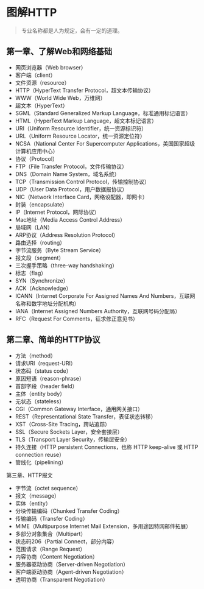 图解HTTP
===

> 专业名称都是人为规定，会有一定的道理。

第一章、了解Web和网络基础
---

- 网页浏览器（Web browser）
- 客户端（client）
- 文件资源（resource）
- HTTP（HyperText Transfer Protocol，超文本传输协议）
- WWW（World Wide Web，万维网）
- 超文本（HyperText）
- SGML（Standard Generalized Markup Language，标准通用标记语言）
- HTML（HyperText Markup Language，超文本标记语言）
- URI（Uniform Resource Identifier，统一资源标识符）
- URL（Uniform Resource Locator，统一资源定位符）
- NCSA（National Center For Supercomputer Applications，美国国家超级计算机应用中心）
- 协议（Protocol）
- FTP（File Transfer Protocol，文件传输协议）
- DNS（Domain Name System，域名系统）
- TCP（Transmission Control Protocol，传输控制协议）
- UDP（User Data Protocol，用户数据报协议）
- NIC（Network Interface Card，网络设配器，即网卡）
- 封装（encapsulate）
- IP（Internet Protocol，网际协议）
- Mac地址（Media Access Control Address）
- 局域网（LAN）
- ARP协议（Address Resolution Protocol）
- 路由选择（routing）
- 字节流服务（Byte Stream Service）
- 报文段（segment）
- 三次握手策略（three-way handshaking）
- 标志（flag）
- SYN（Synchronize）
- ACK（Acknowledge）
- ICANN（Internet Corporate For Assigned Names And Numbers，互联网名称和数字地址分配机构）
- IANA（Internet Assigned Numbers Authority，互联网号码分配局）
- RFC（Request For Comments，征求修正意见书）

第二章、简单的HTTP协议
---

- 方法（method）
- 请求URI（request-URI）
- 状态码（status code）
- 原因短语（reason-phrase）
- 首部字段（header field）
- 主体（entity body）
- 无状态（stateless）
- CGI（Common Gateway Interface，通用网关接口）
- REST（Representational State Transfer，表征状态转移）
- XST（Cross-Site Tracing，跨站追踪）
- SSL（Secure Sockets Layer，安全套接层）
- TLS（Transport Layer Security，传输层安全）
- 持久连接（HTTP persistent Connections，也称 HTTP keep-alive 或 HTTP connection reuse）
- 管线化（pipelining）

第三章、HTTP报文

- 字节流（octet sequence）
- 报文（message）
- 实体（entity）
- 分块传输编码（Chunked Transfer Coding）
- 传输编码（Transfer Coding）
- MIME（Multipurpose Internet Mail Extension，多用途因特网邮件拓展）
- 多部分对象集合（Multipart）
- 状态码206（Partial Connect，部分内容）
- 范围请求（Range Request）
- 内容协商（Content Negotiation）
- 服务器驱动协商（Server-driven Negotiation）
- 客户端驱动协商（Agent-driven Negotiation）
- 透明协商（Transparent Negotiation）
